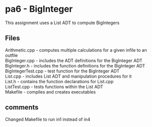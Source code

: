 # pa6 - BigInteger
This assignment uses a List ADT to compute BigIntegers

## Files
Arithmetic.cpp - computes multiple calculations for a given infile to an outfile <br>
BigInteger.cpp - includes the ADT definitions for the BigInteger ADT <br>
BigInteger.h - includes the function definitions for the BigInteger ADT <br>
BigIntegerTest.cpp - test function for the BigInteger ADT <br>
List.cpp - includes List ADT and manipulation procedures for it <br>
List.h - contains the function declarations for List.cpp <br>
ListTest.cpp - tests functions within the List ADT <br>
Makefile - compiles and creates executables

## comments
Changed Makefile to run in1 instead of in4
